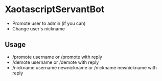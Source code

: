 # XaotascriptServantBot

- Promote user to admin (if you can)
- Change user's nickname

## Usage

- /promote username or /promote with reply
- /demote username or /demote with reply
- /nickname username newnickname or /nickname newnickname with reply
